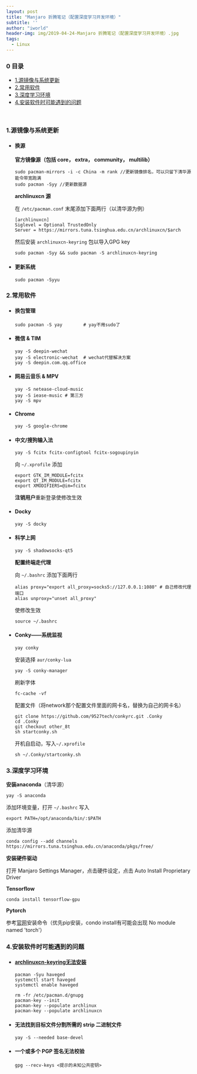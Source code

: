 ```yaml
---
layout: post
title: "Manjaro 折腾笔记（配置深度学习开发环境）"
subtitle: ''
author: "iworld"
header-img: img/2019-04-24-Manjaro 折腾笔记（配置深度学习开发环境）.jpg
tags:
  - Linux
---
```


### 0 目录

- [1.源镜像与系统更新](#1)
- [2.常用软件](#2)
- [3.深度学习环境](#3)
- [4.安装软件时可能遇到的问题](#4)

<br>

### <span id="1">1.源镜像与系统更新</span>

- #### 换源

  **官方镜像源（包括 core， extra， community， multilib）**

  ```shell
  sudo pacman-mirrors -i -c China -m rank //更新镜像排名，可以只留下清华源能令带宽跑满
  sudo pacman -Syy //更新数据源
  ```

  **archlinuxcn 源**

  在 `/etc/pacman.conf` 末尾添加下面两行（以清华源为例）

  ```shell
  [archlinuxcn]
  Siglevel = Optional TrustedOnly
  Server = https://mirrors.tuna.tsinghua.edu.cn/archlinuxcn/$arch
  ```

  然后安装 `archlinuxcn-keyring` 包以导入GPG key

  ```shell
  sudo pacman -Syy && sudo pacman -S archlinuxcn-keyring
  ```

- #### 更新系统

  ```shell
  sudo pacman -Syyu
  ```

### <span id="2">2.常用软件</span>

* #### 换包管理

  ```shell
  sudo pacman -S yay		# yay不用sudo了
  ```

* #### 微信 & TIM

  ```shell
  yay -S deepin-wechat
  yay -S electronic-wechat  # wechat代替解决方案
  yay -S deepin.com.qq.office
  ```

* #### 网易云音乐 & MPV

  ```shell
  yay -S netease-cloud-music
  yay -S iease-music # 第三方
  yay -S mpv
  ```

* #### Chrome

  ```shell
  yay -S google-chrome
  ```

* #### 中文/搜狗输入法

  ```shell
  yay -S fcitx fcitx-configtool fcitx-sogoupinyin
  ```

  向 `~/.xprofile` 添加

  ```shell
  export GTK_IM_MODULE=fcitx
  export QT_IM_MODULE=fcitx 
  export XMODIFIERS=@im=fcitx
  ```

  **注销用户**重新登录使修改生效

* #### Docky

  ```shell
  yay -S docky
  ```

* #### 科学上网

  ```shell
  yay -S shadowsocks-qt5
  ```

  **配置终端走代理**

  向 `~/.bashrc` 添加下面两行

  ```shell
  alias proxy="export all_proxy=socks5://127.0.0.1:1080" # 自己修改代理端口
  alias unproxy="unset all_proxy"
  ```

  使修改生效

  ```shell
  source ~/.bashrc
  ```

* #### Conky——系统监视

  ```shell
  yay conky
  ```

  安装选择 `aur/conky-lua` 

  ```shell
  yay -S conky-manager
  ```

  刷新字体

  ```shell
  fc-cache -vf
  ```

  配置文件（将network那个配置文件里面的网卡名，替换为自己的网卡名）

  ```shell
  git clone https://github.com/9527tech/conkyrc.git .Conky
  cd .Conky
  git checkout other_8t
  sh startconky.sh
  ```

  开机自启动，写入`~/.xprofile`

  ```shell
  sh ~/.Conky/startconky.sh
  ```

  

### <span id="3">3.深度学习环境</span>

**安装anaconda**（清华源）

```shell
yay -S anaconda
```

添加环境变量，打开 `~/.bashrc` 写入

```
export PATH=/opt/anaconda/bin/:$PATH
```

添加清华源 

```
conda config --add channels https://mirrors.tuna.tsinghua.edu.cn/anaconda/pkgs/free/
```

**安装硬件驱动**

打开 Manjaro Settings Manager，点击硬件设定，点击 Auto Install Proprietary Driver

**Tensorflow**

```
conda install tensorflow-gpu
```

**Pytorch**

参考[官网](https://pytorch.org/)安装命令（优先pip安装，condo install有可能会出现 No module named 'torch'）



### <span id="4">4.安装软件时可能遇到的问题</span>

* #### [archlinuxcn-keyring无法安装](https://bbs.archlinuxcn.org/viewtopic.php?id=4129)

  ```shell
  pacman -Syu haveged
  systemctl start haveged
  systemctl enable haveged
  
  rm -fr /etc/pacman.d/gnupg
  pacman-key --init
  pacman-key --populate archlinux
  pacman-key --populate archlinuxcn
  ```

* #### 无法找到目标文件分割所需的 strip 二进制文件

  ```shell
  yay -S --needed base-devel
  ```

* #### 一个或多个 PGP 签名无法校验

  ```shell
  gpg --recv-keys <提示的未知公共密钥>
  ```

  